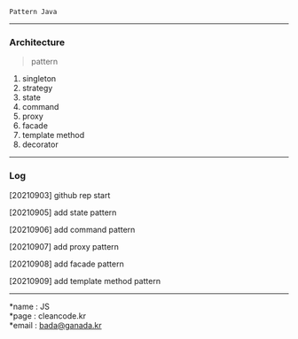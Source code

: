 ```
Pattern Java
```
---
### Architecture
>pattern
1. singleton
2. strategy
3. state
4. command
5. proxy
6. facade
7. template method
8. decorator

---
### Log 
[20210903] github rep start

[20210905] add state pattern

[20210906] add command pattern

[20210907] add proxy pattern 

[20210908] add facade pattern 

[20210909] add template method pattern

---
*name : JS  
*page : cleancode.kr    
*email : bada@ganada.kr